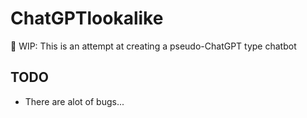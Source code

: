 # ChatGPTlookalike

🚧 WIP: This is an attempt at creating a pseudo-ChatGPT type chatbot

## TODO
- There are alot of bugs...
